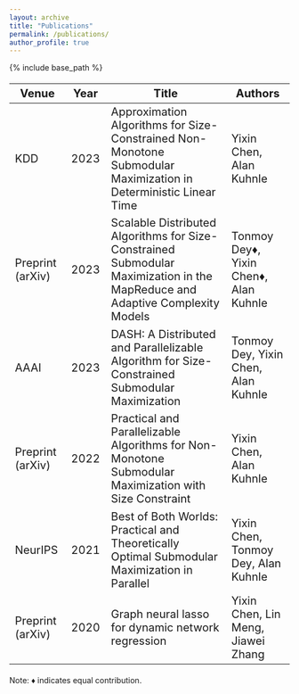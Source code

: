 ```yaml
---
layout: archive
title: "Publications"
permalink: /publications/
author_profile: true
---
```

<style scoped>
table {
  font-size: 20px;
}
</style>

{% include base_path %}

|Venue |Year | Title |Authors|
|----|----|----|----|
|KDD| 2023| Approximation Algorithms for Size-Constrained Non-Monotone Submodular Maximization in Deterministic Linear Time| Yixin Chen, Alan Kuhnle|
|Preprint (arXiv)|2023|Scalable Distributed Algorithms for Size-Constrained Submodular Maximization in the MapReduce and Adaptive Complexity Models|Tonmoy Dey&diams;, Yixin Chen&diams;, Alan Kuhnle|
|AAAI|2023|DASH: A Distributed and Parallelizable Algorithm for Size-Constrained Submodular Maximization|Tonmoy Dey, Yixin Chen, Alan Kuhnle|
|Preprint (arXiv)|2022|Practical and Parallelizable Algorithms for Non-Monotone Submodular Maximization with Size Constraint|Yixin Chen, Alan Kuhnle|
|NeurIPS|2021|Best of Both Worlds: Practical and Theoretically Optimal Submodular Maximization in Parallel|Yixin Chen, Tonmoy Dey, Alan Kuhnle|
|Preprint (arXiv)|2020|Graph neural lasso for dynamic network regression|Yixin Chen, Lin Meng, Jiawei Zhang

<p>Note: &diams; indicates equal contribution.
